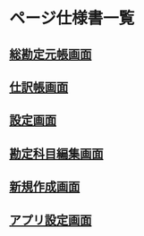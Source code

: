 # ページ仕様書一覧

## [総勘定元帳画面](https://github.com/kt3k/moneybit-app/blob/master/src/pages/bs/README.md)
## [仕訳帳画面](https://github.com/kt3k/moneybit-app/blob/master/src/pages/journal/README.md)
## [設定画面](https://github.com/kt3k/moneybit-app/blob/master/src/pages/settings/README.md)
## [勘定科目編集画面](https://github.com/kt3k/moneybit-app/blob/master/src/pages/edit-chart-of-account/README.md)
## [新規作成画面](https://github.com/kt3k/moneybit-app/blob/master/src/pages/new/README.md)
## [アプリ設定画面](https://github.com/kt3k/moneybit-app/blob/master/src/pages/app-settings/README.md)
